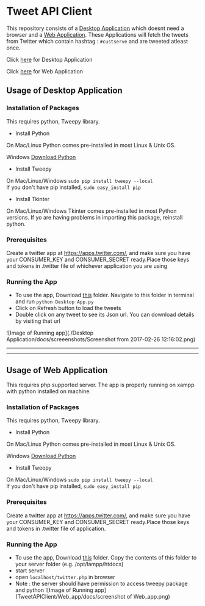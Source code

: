 # Tweet API Client

This repository consists of a [Desktop Application](https://github.com/deepakgarg0802/TweetAPIClient#usage-of-desktop-application) which doesnt need a browser and a [Web Application](https://github.com/deepakgarg0802/TweetAPIClient#usage-of-web-application). These Applications will fetch the tweets from Twitter which contain hashtag : `#custserve` and are tweeted atleast once.

Click [here](https://github.com/deepakgarg0802/TweetAPIClient#usage-of-desktop-application) for Desktop Application

Click [here](https://github.com/deepakgarg0802/TweetAPIClient#usage-of-web-application) for Web Application

## Usage of Desktop Application

### Installation of Packages

This requires python, Tweepy library.
* Install Python

On Mac/Linux
Python comes pre-installed in most Linux & Unix OS.

Windows
[Download Python](https://www.python.org/downloads/)

* Install Tweepy

On Mac/Linux/Windows
`sudo pip install tweepy --local`<br>
If you don't have pip installed, `sudo easy_install pip`

* Install Tkinter

On Mac/Linux/Windows
Tkinter comes pre-installed in most Python versions. If yo are having problems in importing this package, reinstall python.

### Prerequisites
Create a twitter app at https://apps.twitter.com/, and make sure you have your CONSUMER_KEY and CONSUMER_SECRET ready.Place those keys and tokens in .twitter file of whichever application you are using

### Running the App
* To use the app, Download [this](https://github.com/deepakgarg0802/TweetAPIClient/tree/master/Desktop%20Application) folder. Navigate to this folder in terminal and run `python Desktop App.py`
* Click on Refresh button to load the tweets
* Double click on any tweet to see its Json url. You can download details by visiting that url

![Image of Running app](./Desktop Application/docs/screeenshots/Screenshot from 2017-02-26 12:16:02.png)

-----------------------------------------------------------------------------------------------------------
------------------------------------------------------------------------------------------------------------
## Usage of Web Application

This requires php supported server. The app is properly running on xampp with python installed on machine.
### Installation of Packages

This requires python, Tweepy library.
* Install Python

On Mac/Linux
Python comes pre-installed in most Linux & Unix OS.

Windows
[Download Python](https://www.python.org/downloads/)

* Install Tweepy

On Mac/Linux/Windows
`sudo pip install tweepy --local`<br>
If you don't have pip installed, `sudo easy_install pip`

### Prerequisites
Create a twitter app at https://apps.twitter.com/, and make sure you have your CONSUMER_KEY and CONSUMER_SECRET ready.Place those keys and tokens in .twitter file of application.

### Running the App
* To use the app, Download [this](https://github.com/deepakgarg0802/TweetAPIClient/tree/master/Web_app) folder. Copy the contents of this folder to your server folder (e.g. /opt/lampp/htdocs)
* start server
* open `localhost/twitter.php` in browser
* Note : the server should have permission to access tweepy package and python
![Image of Running app](TweetAPIClient/Web_app/docs/screenshot of Web_app.png)


